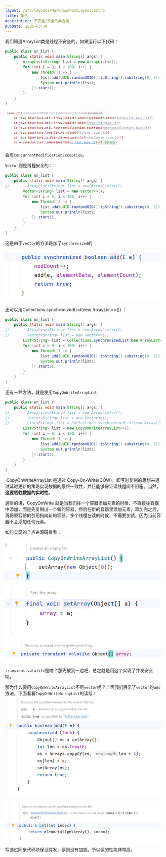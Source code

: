 ```yaml
---
layout: /src/layouts/MarkdownPostLayout.astro
title: 集合
description: 不安全/安全的集合类
pubDate: 2025-03-30
---
```

我们知道ArrayList类是线程不安全的，如果运行以下代码：

```Java
public class un_list {  
    public static void main(String[] args) {  
        ArrayList<String> list = new ArrayList<>();  
        for (int i = 0; i < 100; i++) {  
            new Thread(() -> {  
                list.add(UUID.randomUUID().toString().substring(0, 5));  
                System.out.println(list);  
            }).start();  
        }  
    }  
}
```
![image.png](https://raw.githubusercontent.com/moiseak/blogimg/main/img/20250330174430.png)

会有`ConcurrentModificationException`。

`Vector`则是线程安全的：

```Java
public class un_list {  
    public static void main(String[] args) {  
//        ArrayList<String> list = new ArrayList<>();  
        Vector<String> list = new Vector<>();  
        for (int i = 0; i < 100; i++) {  
            new Thread(() -> {  
                list.add(UUID.randomUUID().toString().substring(0, 5));  
                System.out.println(list);  
            }).start();  
        }  
    }  
}
```

这是由于`vector`的方法是加了`synchronized`的

![image.png](https://raw.githubusercontent.com/moiseak/blogimg/main/img/20250330174612.png)

还可以用Collections.synchronizedList(new ArrayList<>()) ：

```Java
public class un_list {  
    public static void main(String[] args) {  
//        ArrayList<String> list = new ArrayList<>();  
//        Vector<String> list = new Vector<>();  
        List<String> list = Collections.synchronizedList(new ArrayList<>());  
        for (int i = 0; i < 100; i++) {  
            new Thread(() -> {  
                list.add(UUID.randomUUID().toString().substring(0, 5));  
                System.out.println(list);  
            }).start();  
        }  
    }  
}
```

还有一种方法，就是使用`CopyOnWriteArrayList`

```Java
public class un_list {  
    public static void main(String[] args) {  
//        ArrayList<String> list = new ArrayList<>();  
//        Vector<String> list = new Vector<>();  
//        List<String> list = Collections.synchronizedList(new ArrayList<>());  
        List<String> list = new CopyOnWriteArrayList<>();  
        for (int i = 0; i < 100; i++) {  
            new Thread(() -> {  
                list.add(UUID.randomUUID().toString().substring(0, 5));  
                System.out.println(list);  
            }).start();  
        }  
    }  
}
```

 CopyOnWriteArrayList 是通过 Copy-On-Write(COW)，即写时复制的思想来通过延时更新的策略实现数据的最终一致性，并且能够保证读线程间不阻塞。当然，**这要牺牲数据的实时性**。

通俗的讲，CopyOnWrite 就是当我们往一个容器添加元素的时候，不直接往容器中添加，而是先复制出一个新的容器，然后在新的容器里添加元素，添加完之后，再将原容器的引用指向新的容器。多个线程在读的时候，不需要加锁，因为当前容器不会添加任何元素。

如何实现的？点进源码看看：

![image.png](https://raw.githubusercontent.com/moiseak/blogimg/main/img/20250330175131.png)
![image.png](https://raw.githubusercontent.com/moiseak/blogimg/main/img/20250330175144.png)
![image.png](https://raw.githubusercontent.com/moiseak/blogimg/main/img/20250330175152.png)
`transient volatile`是啥？那先放到一边吧，总之就是用这个实现了并发安全呗。

那为什么要用`CopyOnWriteArrayList`不用`vector`呢？上面我们展示了`vector`的`add`方法，下面看看`CopyOnWriteArrayList`的读写：
![image.png](https://raw.githubusercontent.com/moiseak/blogimg/main/img/20250330180929.png)

![image.png](https://raw.githubusercontent.com/moiseak/blogimg/main/img/20250330182048.png)
写通过同步代码块保证并发，读则没有加锁。所以读的性能非常高。